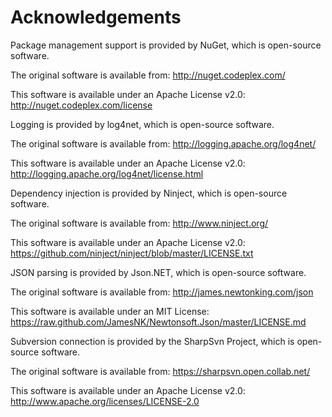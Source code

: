 # Acknowledgements
Package management support is provided by NuGet, which is open-source software.

The original software is available from:
  http://nuget.codeplex.com/

This software is available under an Apache License v2.0:
  http://nuget.codeplex.com/license

Logging is provided by log4net, which is open-source software.

The original software is available from:
  http://logging.apache.org/log4net/

This software is available under an Apache License v2.0:
  http://logging.apache.org/log4net/license.html

Dependency injection is provided by Ninject, which is open-source software.

The original software is available from:
  http://www.ninject.org/

This software is available under an Apache License v2.0:
  https://github.com/ninject/ninject/blob/master/LICENSE.txt
  
JSON parsing is provided by Json.NET, which is open-source software.

The original software is available from:
  http://james.newtonking.com/json
  
This software is available under an MIT License:
  https://raw.github.com/JamesNK/Newtonsoft.Json/master/LICENSE.md
  
Subversion connection is provided by the SharpSvn Project, which is open-source software.

The original software is available from:
  https://sharpsvn.open.collab.net/
  
This software is available under an Apache License v2.0:
  http://www.apache.org/licenses/LICENSE-2.0
